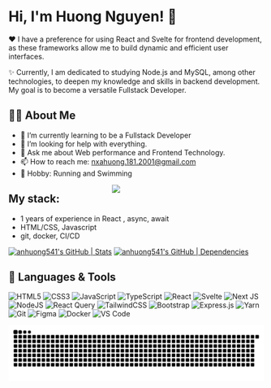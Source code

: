 # Hi, I'm Huong Nguyen! 👋

❤️ I have a preference for using React and Svelte for frontend development, as these frameworks allow me to build dynamic and efficient user interfaces.

✨ Currently, I am dedicated to studying Node.js and MySQL, among other technologies, to deepen my knowledge and skills in backend development. My goal is to become a versatile Fullstack Developer.

## 👨‍💻 About Me

- 🌱 I’m currently learning to be a Fullstack Developer
- 🤔 I’m looking for help with everything.
- 💬 Ask me about Web performance and Frontend Technology.
- 📫 How to reach me: <nxahuong.181.2001@gmail.com>
- 🎸 Hobby: Running and Swimming

<img align="right" src="https://stats.quira.sh/anhuong541/github?theme=light" width="300">

## My stack:
- 1 years of experience in React , async, await
- HTML/CSS, Javascript
- git, docker, CI/CD

[![anhuong541's GitHub | Stats](https://stats.quira.sh/anhuong541/github?theme=light)](https://quira.sh?utm_source=widgets&utm_campaign=anhuong541)
[![anhuong541's GitHub | Dependencies](https://stats.quira.sh/anhuong541/dependencies?theme=light)](https://quira.sh?utm_source=widgets&utm_campaign=anhuong541)

## 🚀 Languages & Tools
![HTML5](https://img.shields.io/badge/html5-%23E34F26.svg?style=for-the-badge&logo=html5&logoColor=white)
![CSS3](https://img.shields.io/badge/css3-%231572B6.svg?style=for-the-badge&logo=css3&logoColor=white)
![JavaScript](https://img.shields.io/badge/javascript-%23323330.svg?style=for-the-badge&logo=javascript&logoColor=%23F7DF1E)
![TypeScript](https://img.shields.io/badge/typescript-%23007ACC.svg?style=for-the-badge&logo=typescript&logoColor=white)
![React](https://img.shields.io/badge/react-%2320232a.svg?style=for-the-badge&logo=react&logoColor=%2361DAFB)
![Svelte](https://img.shields.io/badge/svelte-%23f1413d.svg?style=for-the-badge&logo=svelte&logoColor=white)
![Next JS](https://img.shields.io/badge/Next-black?style=for-the-badge&logo=next.js&logoColor=white)
![NodeJS](https://img.shields.io/badge/node.js-6DA55F?style=for-the-badge&logo=node.js&logoColor=white)
![React Query](https://img.shields.io/badge/-React%20Query-FF4154?style=for-the-badge&logo=react%20query&logoColor=white)
![TailwindCSS](https://img.shields.io/badge/tailwindcss-%2338B2AC.svg?style=for-the-badge&logo=tailwind-css&logoColor=white)
![Bootstrap](https://img.shields.io/badge/bootstrap-%238511FA.svg?style=for-the-badge&logo=bootstrap&logoColor=white)
![Express.js](https://img.shields.io/badge/express.js-%23404d59.svg?style=for-the-badge&logo=express&logoColor=%2361DAFB)
![Yarn](https://img.shields.io/badge/yarn-%232C8EBB.svg?style=for-the-badge&logo=yarn&logoColor=white)
![Git](https://img.shields.io/badge/git-%23F05033.svg?style=for-the-badge&logo=git&logoColor=white)
![Figma](https://img.shields.io/badge/figma-%23F24E1E.svg?style=for-the-badge&logo=figma&logoColor=white)
![Docker](https://img.shields.io/badge/docker-%230db7ed.svg?style=for-the-badge&logo=docker&logoColor=white)
![VS Code](https://img.shields.io/badge/Visual%20Studio%20Code-0078d7.svg?style=for-the-badge&logo=visual-studio-code&logoColor=white)
<!-- ![n8n.io](https://img.shields.io/badge/-n8n?&logo=N8n) -->

![Snake animation](https://raw.githubusercontent.com/anhuong541/anhuong541/output/github-contribution-grid-snake-dark.svg)